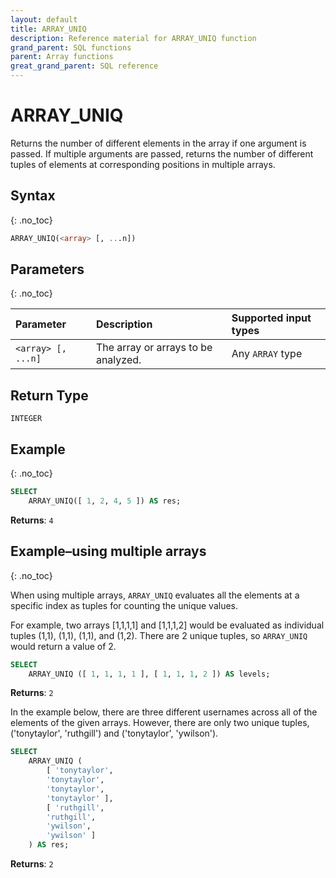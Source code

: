 ```yaml
---
layout: default
title: ARRAY_UNIQ
description: Reference material for ARRAY_UNIQ function
grand_parent: SQL functions
parent: Array functions
great_grand_parent: SQL reference
---
```


# ARRAY\_UNIQ

Returns the number of different elements in the array if one argument is passed. If multiple arguments are passed, returns the number of different tuples of elements at corresponding positions in multiple arrays.

## Syntax
{: .no_toc}

```sql
ARRAY_UNIQ(<array> [, ...n])
```
## Parameters 
{: .no_toc}

| Parameter        | Description                         | Supported input types 
| :---------------- | :----------------------------------- | :-------| 
| `<array> [, ...n]` | The array or arrays to be analyzed. | Any `ARRAY` type | 

## Return Type
`INTEGER`

## Example
{: .no_toc}

```sql
SELECT
	ARRAY_UNIQ([ 1, 2, 4, 5 ]) AS res;
```

**Returns**: `4`

## Example&ndash;using multiple arrays
{: .no_toc}

When using multiple arrays, `ARRAY_UNIQ` evaluates all the elements at a specific index as tuples for counting the unique values.&#x20;

For example, two arrays \[1,1,1,1] and \[1,1,1,2] would be evaluated as individual tuples (1,1), (1,1), (1,1), and (1,2). There are 2 unique tuples, so `ARRAY_UNIQ` would return a value of 2.

```sql
SELECT
	ARRAY_UNIQ ([ 1, 1, 1, 1 ], [ 1, 1, 1, 2 ]) AS levels;
```

**Returns**: `2`

In the example below, there are three different usernames across all of the elements of the given arrays. However, there are only two unique tuples, ('tonytaylor', 'ruthgill') and ('tonytaylor', 'ywilson').

```sql
SELECT
	ARRAY_UNIQ (
		[ 'tonytaylor',
		'tonytaylor',
		'tonytaylor',
		'tonytaylor' ],
		[ 'ruthgill',
		'ruthgill',
		'ywilson',
		'ywilson' ]
	) AS res;
```

**Returns**: `2`
